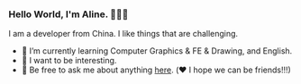 ### Hello World, I'm Aline. 👋👋👋

I am a developer from China.
I like things that are challenging.

- 🌱 I’m currently learning Computer Graphics & FE & Drawing, and English.
- 🤔 I want to be interesting.
- 💬 Be free to ask me about anything [here](https://github.com/freeliujian/freeliujian/issues). (❤️ I hope we can be friends!!!)



